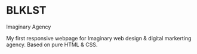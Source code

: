 # BLKLST
Imaginary Agency

My first responsive webpage for Imaginary web design & digital markerting agency. 
Based on pure HTML & CSS.
